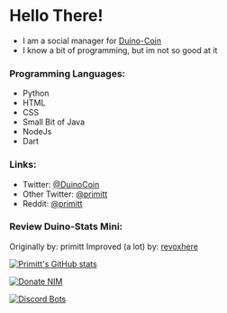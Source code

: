# Hello There!


- I am a social manager for [Duino-Coin](https://duinocoin.com)
- I know a bit of programming, but im not so good at it

### Programming Languages:
- Python
- HTML
- CSS
- Small Bit of Java
- NodeJs
- Dart

### Links:
- Twitter: <a href="https://twitter.com/DuinoCoin" target="_blank">@DuinoCoin</a>
- Other Twitter: <a href="https://twitter.com/primitt" target="_blank">@primitt</a>
- Reddit: <a href="https://reddit.com/u/primitt" target="_blank">@primitt</a>


### Review Duino-Stats Mini:
Originally by: primitt
Improved (a lot) by: [revoxhere](https://github.com/revoxhere)


[![Primitt's GitHub stats](https://github-readme-stats.vercel.app/api?username=primitt)](https://github.com/anuraghazra/github-readme-stats)









[![Donate NIM](https://www.nimiq.com/accept-donations/img/donationBtnImg/light-blue-small.svg)](https://wallet.nimiq.com/nimiq:NQ88Q9ME470X8KY8HXQGJ96N6FHR8G0BEDMH)


[![Discord Bots](https://top.gg/api/widget/876506340112076801.svg)](https://top.gg/bot/876506340112076801)
